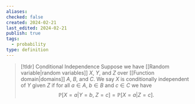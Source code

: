 ```yaml
---
aliases: 
checked: false
created: 2024-02-21
last_edited: 2024-02-21
publish: true
tags:
  - probability
type: definition
---
```

>[!tldr] Conditional Independence
>Suppose we have [[Random variable|random variables]] $X$, $Y$, and $Z$ over [[Function domain|domains]] $A$, $B$, and $C$. We say $X$ is conditionally independent of $Y$ given $Z$ if for all $a \in A$, $b \in B$ and $c \in C$ we have
>$$\mathbb{P}[X = a \vert Y = b, \ Z = c] = \mathbb{P}[X = a \vert Z = c].$$

